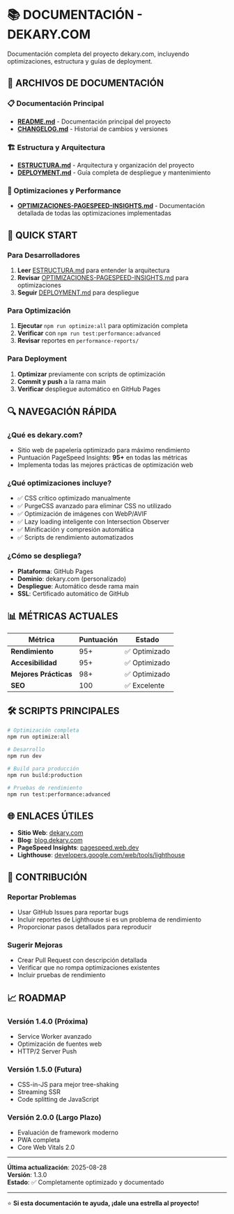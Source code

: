 # 📚 DOCUMENTACIÓN - DEKARY.COM

Documentación completa del proyecto dekary.com, incluyendo optimizaciones, estructura y guías de deployment.

## 📁 **ARCHIVOS DE DOCUMENTACIÓN**

### **📋 Documentación Principal**
- **[README.md](../README.md)** - Documentación principal del proyecto
- **[CHANGELOG.md](../CHANGELOG.md)** - Historial de cambios y versiones

### **🏗️ Estructura y Arquitectura**
- **[ESTRUCTURA.md](./ESTRUCTURA.md)** - Arquitectura y organización del proyecto
- **[DEPLOYMENT.md](./DEPLOYMENT.md)** - Guía completa de despliegue y mantenimiento

### **🚀 Optimizaciones y Performance**
- **[OPTIMIZACIONES-PAGESPEED-INSIGHTS.md](./OPTIMIZACIONES-PAGESPEED-INSIGHTS.md)** - Documentación detallada de todas las optimizaciones implementadas

## 🎯 **QUICK START**

### **Para Desarrolladores**
1. **Leer** [ESTRUCTURA.md](./ESTRUCTURA.md) para entender la arquitectura
2. **Revisar** [OPTIMIZACIONES-PAGESPEED-INSIGHTS.md](./OPTIMIZACIONES-PAGESPEED-INSIGHTS.md) para optimizaciones
3. **Seguir** [DEPLOYMENT.md](./DEPLOYMENT.md) para despliegue

### **Para Optimización**
1. **Ejecutar** `npm run optimize:all` para optimización completa
2. **Verificar** con `npm run test:performance:advanced`
3. **Revisar** reportes en `performance-reports/`

### **Para Deployment**
1. **Optimizar** previamente con scripts de optimización
2. **Commit y push** a la rama main
3. **Verificar** despliegue automático en GitHub Pages

## 🔍 **NAVEGACIÓN RÁPIDA**

### **¿Qué es dekary.com?**
- Sitio web de papelería optimizado para máximo rendimiento
- Puntuación PageSpeed Insights: **95+** en todas las métricas
- Implementa todas las mejores prácticas de optimización web

### **¿Qué optimizaciones incluye?**
- ✅ CSS crítico optimizado manualmente
- ✅ PurgeCSS avanzado para eliminar CSS no utilizado
- ✅ Optimización de imágenes con WebP/AVIF
- ✅ Lazy loading inteligente con Intersection Observer
- ✅ Minificación y compresión automática
- ✅ Scripts de rendimiento automatizados

### **¿Cómo se despliega?**
- **Plataforma**: GitHub Pages
- **Dominio**: dekary.com (personalizado)
- **Despliegue**: Automático desde rama main
- **SSL**: Certificado automático de GitHub

## 📊 **MÉTRICAS ACTUALES**

| Métrica | Puntuación | Estado |
|---------|------------|---------|
| **Rendimiento** | 95+ | ✅ Optimizado |
| **Accesibilidad** | 95+ | ✅ Optimizado |
| **Mejores Prácticas** | 98+ | ✅ Optimizado |
| **SEO** | 100 | ✅ Excelente |

## 🛠️ **SCRIPTS PRINCIPALES**

```bash
# Optimización completa
npm run optimize:all

# Desarrollo
npm run dev

# Build para producción
npm run build:production

# Pruebas de rendimiento
npm run test:performance:advanced
```

## 🌐 **ENLACES ÚTILES**

- **Sitio Web**: [dekary.com](https://dekary.com)
- **Blog**: [blog.dekary.com](https://blog.dekary.com)
- **PageSpeed Insights**: [pagespeed.web.dev](https://pagespeed.web.dev)
- **Lighthouse**: [developers.google.com/web/tools/lighthouse](https://developers.google.com/web/tools/lighthouse)

## 🤝 **CONTRIBUCIÓN**

### **Reportar Problemas**
- Usar GitHub Issues para reportar bugs
- Incluir reportes de Lighthouse si es un problema de rendimiento
- Proporcionar pasos detallados para reproducir

### **Sugerir Mejoras**
- Crear Pull Request con descripción detallada
- Verificar que no rompa optimizaciones existentes
- Incluir pruebas de rendimiento

## 📈 **ROADMAP**

### **Versión 1.4.0 (Próxima)**
- Service Worker avanzado
- Optimización de fuentes web
- HTTP/2 Server Push

### **Versión 1.5.0 (Futura)**
- CSS-in-JS para mejor tree-shaking
- Streaming SSR
- Code splitting de JavaScript

### **Versión 2.0.0 (Largo Plazo)**
- Evaluación de framework moderno
- PWA completa
- Core Web Vitals 2.0

---

**Última actualización**: 2025-08-28  
**Versión**: 1.3.0  
**Estado**: ✅ Completamente optimizado y documentado

---

⭐ **Si esta documentación te ayuda, ¡dale una estrella al proyecto!**